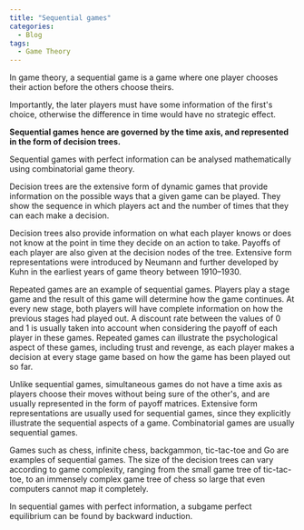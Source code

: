 ```yaml
---
title: "Sequential games"
categories:
  - Blog
tags:
  - Game Theory
---
```


In game theory, a sequential game is a game where one player chooses their action before the others choose theirs.

Importantly, the later players must have some information of the first's choice, otherwise the difference in time would have no strategic effect. 

<b>Sequential games hence are governed by the time axis, and represented in the form of decision trees.</b>

Sequential games with perfect information can be analysed mathematically using combinatorial game theory.

Decision trees are the extensive form of dynamic games that provide information on the possible ways that a given game can be played. They show the sequence in which players act and the number of times that they can each make a decision. 

Decision trees also provide information on what each player knows or does not know at the point in time they decide on an action to take. Payoffs of each player are also given at the decision nodes of the tree. Extensive form representations were introduced by Neumann and further developed by Kuhn in the earliest years of game theory between 1910–1930.

Repeated games are an example of sequential games. Players play a stage game and the result of this game will determine how the game continues. At every new stage, both players will have complete information on how the previous stages had played out. A discount rate between the values of 0 and 1 is usually taken into account when considering the payoff of each player in these games. Repeated games can illustrate the psychological aspect of these games, including trust and revenge, as each player makes a decision at every stage game based on how the game has been played out so far.

Unlike sequential games, simultaneous games do not have a time axis as players choose their moves without being sure of the other's, and are usually represented in the form of payoff matrices. Extensive form representations are usually used for sequential games, since they explicitly illustrate the sequential aspects of a game. Combinatorial games are usually sequential games.

Games such as chess, infinite chess, backgammon, tic-tac-toe and Go are examples of sequential games. The size of the decision trees can vary according to game complexity, ranging from the small game tree of tic-tac-toe, to an immensely complex game tree of chess so large that even computers cannot map it completely.

In sequential games with perfect information, a subgame perfect equilibrium can be found by backward induction.